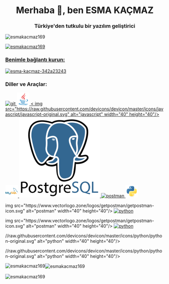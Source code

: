 <h1 align="center">Merhaba 👋, ben ESMA KAÇMAZ</h1>
<h3 align="center">Türkiye'den tutkulu bir yazılım geliştirici</h3>

<p align="left"> <img src= "https://komarev.com/ghpvc/?username=esmakacmaz169&label=Profile%20views&color=0e75b6&style=flat" alt="esmakacmaz169" /> </p>

<p align="left"> <a href="https: //github.com/ryo-ma/github-profile-trophy"><img src="https://github-profile-trophy.vercel.app/?username=esmakacmaz169" alt="esmakacmaz169" /></ a> </p>

<h3 align="left">Benimle bağlantı kurun:</h3>
<p align="left">
<a href="https://linkedin.com/in/esma-kaçmaz-342a23243" target="blank"><img align="center" src="https://raw.githubusercontent.com/rahuldkjain/github -profile-readme-generator/master/src/images/icons/Social/linked-in-alt.svg" alt="esma-kaçmaz-342a23243" height="30" width="40" /></a>
</p>

<h3 align="left">Diller ve Araçlar:</h3>
<p align="left"> <a href="https://git-scm.com/" target="_blank" rel="noreferrer"> <img src="https://www.vectorlogo.zone/ logolar/git-scm/git-scm-icon.svg" alt="git" width="40" height="40"/> </a> <a href="https://www.java.com" target="_blank" rel="noreferrer"> <img src="https://raw.githubusercontent.com/devicons/devicon/master/icons/java/java-original.svg" alt="java" width=" 40" height="40"/> </a> <a href="https://developer.mozilla.org/en-US/docs/Web/JavaScript" target="_blank" rel="noreferrer"> < img src="https://raw.githubusercontent.com/devicons/devicon/master/icons/javascript/javascript-original.svg" alt="javascript" width="40" height="40"/> </a> <a href="https:// www.mysql.com/" target="_blank" rel="noreferrer"> <img src="https://raw.githubusercontent.com/devicons/devicon/master/icons/mysql/mysql-original-wordmark.svg " alt="mysql" width="40" height="40"/> </a> <a href="https://www.postgresql.org" target="_blank" rel="noreferrer"> <img src="https://raw.githubusercontent.com/devicons/devicon/master/icons/postgresql/postgresql-original-wordmark.svg" alt="postgresql" genişlik="40" yükseklik="40"/> </a> <a href="https://postman.com" target="_blank" rel="noreferrer"> <img src="https://www.vectorlogo.zone/logos/getpostman /getpostman-icon.svg" alt="postman" width="40" height="40"/> </a> <a href="https://www.python.org" target="_blank" rel= "noreferrer"> <img src="https://raw.githubusercontent.com/devicons/devicon/master/icons/python/python-original.svg" alt="python" width="40" height="40" /> </a> </p>img src="https://www.vectorlogo.zone/logos/getpostman/getpostman-icon.svg" alt="postman" width="40" height="40"/> </a> <a href=" https://www.python.org" target="_blank" rel="noreferrer"> <img src="https://raw.githubusercontent.com/devicons/devicon/master/icons/python/python-original. svg" alt="python" width="40" height="40"/> </a> </p>img src="https://www.vectorlogo.zone/logos/getpostman/getpostman-icon.svg" alt="postman" width="40" height="40"/> </a> <a href=" https://www.python.org" target="_blank" rel="noreferrer"> <img src="https://raw.githubusercontent.com/devicons/devicon/master/icons/python/python-original. svg" alt="python" width="40" height="40"/> </a> </p>//raw.githubusercontent.com/devicons/devicon/master/icons/python/python-original.svg" alt="python" width="40" height="40"/> </a> </p>//raw.githubusercontent.com/devicons/devicon/master/icons/python/python-original.svg" alt="python" width="40" height="40"/> </a> </p>

<p><img align="left" src="https://github-readme-stats.vercel.app/api/top-langs?username=esmakacmaz169&show_icons=true&locale=en&layout=compact" alt="esmakacmaz169" /> </p>

<p> <img align="center" src="https://github-readme-stats.vercel.app/api?username=esmakacmaz169&show_icons=true&locale=en" alt="esmakacmaz169" /> </p>

<p><img align="center" src="https://github-readme-streak-stats.herokuapp.com/?user=esmakacmaz169&" alt="esmakacmaz169" /></p>
